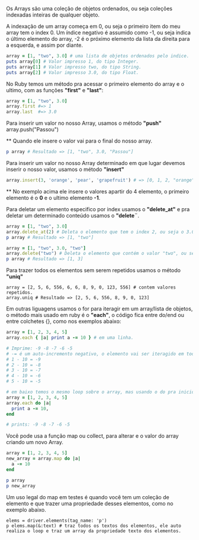 
Os Arrays são uma coleção de objetos ordenados, ou seja coleções indexadas inteiras de qualquer objeto.

A indexação de um array começa em 0, ou seja o primeiro item do meu array tem o index 0. Um índice negativo é assumido como -1, ou seja indica o último elemento do array, -2 é o próximo elemento da lista da direita para a esquerda, e assim por diante.
```ruby
array = [1, "two", 3.0] # uma lista de objetos ordenados pelo indice.
puts array[0] # Valor impresso 1, do tipo Integer.
puts array[1] # Valor impresso two, do tipo String.
puts array[2] # Valor impresso 3.0, do tipo Float.
```
No Ruby temos um método pra acessar o primeiro elemento do array e o ultimo, com as funções **"first"** e **"last"**:
```ruby
array = [1, "two", 3.0]
array.first #=> 1
array.last  #=> 3.0
```
Para inserir um valor no nosso Array, usamos o método **"push"**
array.push("Passou")

** Quando ele insere o valor vai para o final do nosso array.
```ruby
p array # Resultado => [1, "two", 3.0, "Passou"]
```

Para inserir um valor no nosso Array determinado em que lugar devemos inserir o nosso valor, usamos o método **"insert"**
```ruby
array.insert(3, 'orange', 'pear', 'grapefruit') # => [0, 1, 2, "orange", "pear", "grapefruit", "apple", 3, 4, 5, 6]
```
** No exemplo acima ele insere o valores apartir do 4 elemento, o primeiro elemento é o **0** e o ultimo elemento **-1**.   

Para deletar um elemento especifico por index usamos o **"delete_at"** e pra deletar um determinado conteúdo usamos o **"delete¨**.
```ruby
array = [1, "two", 3.0]
array.delete_at(2) # Deleta o elemento que tem o index 2, ou seja o 3.0
p array # Resultado => [1, "two"]

array = [1, "two", 3.0, "two"]
array.delete("two") # Deleta o elemento que contém o valor "two", ou seja que contém o index 1 e 3.
p array # Resultado => [1, 3]
```

Para trazer todos os elementos sem serem repetidos usamos o método **"uniq"**
```
array = [2, 5, 6, 556, 6, 6, 8, 9, 0, 123, 556] # contem valores repetidos.
array.uniq # Resultado => [2, 5, 6, 556, 8, 9, 0, 123]
```

Em outras liguagens usamos o for para iteragir em um array/lista de objetos, o método mais usado em ruby é o **"each"**, o código fica entre do/end ou entre colchetes {}, como nos exemplos abaixo:
```ruby
array = [1, 2, 3, 4, 5]
array.each { |a| print a -= 10 } # em uma linha.

# Imprime: -9 -8 -7 -6 -5
# -= é um auto-incremento negativo, o elemento vai ser iteragido em todos os valores do array, incrementando o valor -10
# 1 - 10 = -9
# 2 - 10 = -8
# 3 - 10 = -7
# 4 - 10 = -6
# 5 - 10 = -5

# em baixo temos o mesmo loop sobre o array, mas usando o do pra inicio do bloco e end para finalizar o bloco de código dento do each método.
array = [1, 2, 3, 4, 5]
array.each do |a|
  print a -= 10,
end 

# prints: -9 -8 -7 -6 -5
```
Você pode usa a função map ou collect, para alterar e o valor do array criando um novo Array.
```ruby
array = [1, 2, 3, 4, 5]
new_array = array.map do |a|
  a -= 10 
end 

p array
p new_array
```
Um uso legal do map em testes é quando você tem um coleção de elemento e que trazer uma propriedade desses elementos, como no exemplo abaixo.
```
elems = driver.elements(tag_name: 'p')
p elems.map(&:text) # traz todos os textos dos elementos, ele auto realiza o loop e traz um array da propriedade texto dos elementos.
```
